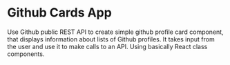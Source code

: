 # Github Cards App
Use Github public REST API to create simple github profile card component, 
that displays information about lists of Github profiles.
It takes input from the user and use it to make calls to an API.
Using basically React class components. 
